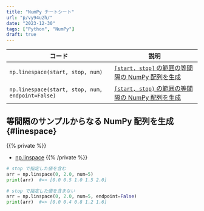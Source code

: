 ```yaml
---
title: "NumPy チートシート"
url: "p/vy94u2h/"
date: "2023-12-30"
tags: ["Python", "NumPy"]
draft: true
---
```


| コード | 説明 |
| ---- | ---- |
| `np.linespace(start, stop, num)` | [`[start, stop]` の範囲の等間隔の NumPy 配列を生成](#linespace) |
| `np.linespace(start, stop, num, endpoint=False)` | [`[start, stop)` の範囲の等間隔の NumPy 配列を生成](#linespace) |


等間隔のサンプルからなる NumPy 配列を生成 {#linespace}
----

{{% private %}}
- [np.linspace](https://numpy.org/doc/stable/reference/generated/numpy.linspace.html)
{{% /private %}}

```python
# stop で指定した値を含む
arr = np.linspace(0, 2.0, num=5)
print(arr)  #=> [0.0 0.5 1.0 1.5 2.0]

# stop で指定した値を含まない
arr = np.linspace(0, 2.0, num=5, endpoint=False)
print(arr)  #=> [0.0 0.4 0.8 1.2 1.6]
```


